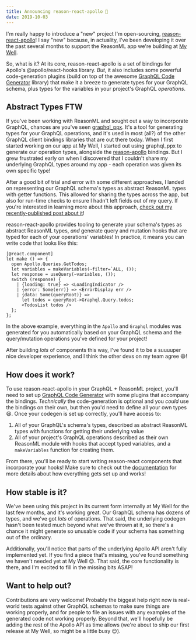 ```yaml
---
title: Announcing reason-react-apollo 🎉
date: 2019-10-03
---
```


I'm really happy to introduce a "new" project I'm open-sourcing, [reason-react-apollo](https://reason-react-apollo.kylegoggin.com)! I say "new" because, in actuality, I've been developing it over the past several months to support the ReasonML app we're building at [My Well](https://www.mywell.org).

So, what is it? At its core, reason-react-apollo is a set of bindings for Apollo's @apollo/react-hooks library. _But_, it also includes some powerful code-generation plugins (build on top of the awesome [GraphQL Code Generator](https://graphql-code-generator.com/) library) that make it a breeze to generate types for your GraphQL schema, plus types for the variables in your project's GraphQL _operations_.

## Abstract Types FTW

If you've been working with ReasonML and sought out a way to incorporate GraphQL, chances are you've seen [graphql_ppx](https://www.npmjs.com/package/graphql_ppx). It's a tool for generating types for your GraphQL operations, and it's used in most (all?) of the other GraphQL client bindings libraries that are out there today. When I first started working on our app at My Well, I started out using graphql_ppx to generate our operation types, alongside the [reason-apollo](https://www.npmjs.com/package/reason-apollo) bindings. But I grew frustrated early on when I discovered that I couldn't share my underlying GraphQL types around my app - each operation was given its own specific type!

After a good bit of trial and error with some different approaches, I landed on representing our GraphQL schema's types as abstract ReasonML types with getter functions. This allowed for sharing the types across the app, but also for run-time checks to ensure I hadn't left fields out of my query. If you're interested in learning more about this approach, [check out my recently-published post about it](./typing-graphql-operations-in-reason)!

reason-react-apollo provides tooling to generate your schema's types as abstract ReasonML types, _and_ generate query and mutation hooks that are typed for each of your operations' variables! In practice, it means you can write code that looks like this:

```reason
[@react.component]
let make () => {
  open Apollo.Queries.GetTodos;
  let variables = makeVariables(~filter=`ALL, ());
  let response = useQuery(~variables, ());
  switch (response) {
    | {loading: true} => <LoadingIndicator />
    | {error: Some(err)} => <ErrorDisplay err />
    | {data: Some(queryRoot)} =>
      let todos = queryRoot->Graphql.Query.todos;
      <TodosList todos />
  };
};
```

In the above example, everything in the `Apollo` and `Graphql` modules was generated for you automatically based on your GraphQL schema and the query/mutation operations you've defined for your project!

After building _lots_ of components this way, I've found it to be a suuuuper nice developer experience, and I think the other devs on my team agree 😄!

## How does it work?

To use reason-react-apollo in your GraphQL + ReasonML project, you'll need to set up [GraphQL Code Generator](https://graphql-code-generator.com/) with some plugins that accompany the bindings. _Technically_ the code-generation is optional and you _could_ use the bindings on their own, but then you'd need to define all your own types 😆. Once your codegen is set up correctly, you'll have access to:

1. All of your GraphQL's schema's types, described as abstract ReasonML types with functions for getting their underlying value
2. All of your project's GraphQL operations described as their own ReasonML module with hooks that accept typed variables, and a `makeVariables` function for creating them.

From there, you'll be ready to start writing reason-react components that incorporate your hooks! Make sure to check out the [documentation](https://reason-react-apollo.kylegoggin.com) for more details about how everything gets set up and works!

## How stable is it?

We've been using this project in its current form internally at My Well for the last few months, and it's working great. Our GraphQL schema has dozens of types, and we've got _lots_ of operations. That said, the underlying codegen hasn't been tested much beyond what we've thrown at it, so there's a chance it might generate so unusable code if your schema has something out of the ordinary.

Additionally, you'll notice that parts of the underlying Apollo API aren't fully implemented yet. If you find a piece that's missing, you've found something we haven't needed yet at My Well 😉. That said, the core functionality is there, and I'm excited to fill in the missing bits ASAP!

## Want to help out?

Contributions are very welcome! Probably the biggest help right now is real-world tests against other GraphQL schemas to make sure things are working properly, and for people to file an issues with any examples of the generated code not working properly. Beyond that, we'll hopefully be adding the rest of the Apollo API as time allows (we're about to ship our first release at My Well, so might be a little busy 😉).
